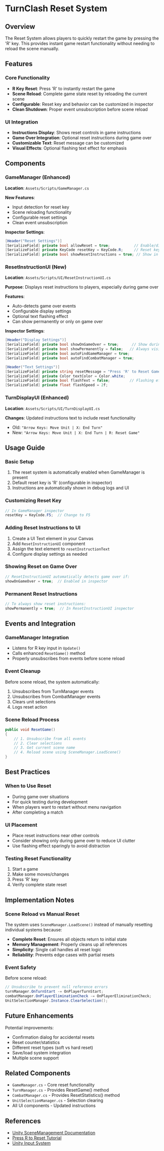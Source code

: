 # TurnClash Reset System

## Overview
The Reset System allows players to quickly restart the game by pressing the 'R' key. This provides instant game restart functionality without needing to reload the scene manually.

## Features

### Core Functionality
- **R Key Reset**: Press 'R' to instantly restart the game
- **Scene Reload**: Complete game state reset by reloading the current scene
- **Configurable**: Reset key and behavior can be customized in inspector
- **Clean Shutdown**: Proper event unsubscription before scene reload

### UI Integration
- **Instructions Display**: Shows reset controls in game instructions
- **Game Over Integration**: Optional reset instructions during game over
- **Customizable Text**: Reset message can be customized
- **Visual Effects**: Optional flashing text effect for emphasis

## Components

### GameManager (Enhanced)
**Location**: `Assets/Scripts/GameManager.cs`

**New Features**:
- Input detection for reset key
- Scene reloading functionality
- Configurable reset settings
- Clean event unsubscription

**Inspector Settings**:
```csharp
[Header("Reset Settings")]
[SerializeField] private bool allowReset = true;           // Enable/disable reset
[SerializeField] private KeyCode resetKey = KeyCode.R;     // Reset key
[SerializeField] private bool showResetInstructions = true; // Show in controls
```

### ResetInstructionUI (New)
**Location**: `Assets/Scripts/UI/ResetInstructionUI.cs`

**Purpose**: Displays reset instructions to players, especially during game over

**Features**:
- Auto-detects game over events
- Configurable display settings
- Optional text flashing effect
- Can show permanently or only on game over

**Inspector Settings**:
```csharp
[Header("Display Settings")]
[SerializeField] private bool showOnGameOver = true;      // Show during game over
[SerializeField] private bool showPermanently = false;   // Always visible
[SerializeField] private bool autoFindGameManager = true;
[SerializeField] private bool autoFindCombatManager = true;

[Header("Text Settings")]
[SerializeField] private string resetMessage = "Press 'R' to Reset Game";
[SerializeField] private Color textColor = Color.white;
[SerializeField] private bool flashText = false;         // Flashing effect
[SerializeField] private float flashSpeed = 2f;
```

### TurnDisplayUI (Enhanced)
**Location**: `Assets/Scripts/UI/TurnDisplayUI.cs`

**Changes**: Updated instructions text to include reset functionality
- Old: `"Arrow Keys: Move Unit | X: End Turn"`
- New: `"Arrow Keys: Move Unit | X: End Turn | R: Reset Game"`

## Usage Guide

### Basic Setup
1. The reset system is automatically enabled when GameManager is present
2. Default reset key is 'R' (configurable in inspector)
3. Instructions are automatically shown in debug logs and UI

### Customizing Reset Key
```csharp
// In GameManager inspector
resetKey = KeyCode.F5;  // Change to F5
```

### Adding Reset Instructions to UI
1. Create a UI Text element in your Canvas
2. Add `ResetInstructionUI` component
3. Assign the text element to `resetInstructionText`
4. Configure display settings as needed

### Showing Reset on Game Over
```csharp
// ResetInstructionUI automatically detects game over if:
showOnGameOver = true;  // Enabled in inspector
```

### Permanent Reset Instructions
```csharp
// To always show reset instructions:
showPermanently = true;  // In ResetInstructionUI inspector
```

## Events and Integration

### GameManager Integration
- Listens for R key input in `Update()`
- Calls enhanced `ResetGame()` method
- Properly unsubscribes from events before scene reload

### Event Cleanup
Before scene reload, the system automatically:
1. Unsubscribes from TurnManager events
2. Unsubscribes from CombatManager events  
3. Clears unit selections
4. Logs reset action

### Scene Reload Process
```csharp
public void ResetGame()
{
    // 1. Unsubscribe from all events
    // 2. Clear selections
    // 3. Get current scene name
    // 4. Reload scene using SceneManager.LoadScene()
}
```

## Best Practices

### When to Use Reset
- During game over situations
- For quick testing during development
- When players want to restart without menu navigation
- After completing a match

### UI Placement
- Place reset instructions near other controls
- Consider showing only during game over to reduce UI clutter
- Use flashing effect sparingly to avoid distraction

### Testing Reset Functionality
1. Start a game
2. Make some moves/changes
3. Press 'R' key
4. Verify complete state reset

## Implementation Notes

### Scene Reload vs Manual Reset
The system uses `SceneManager.LoadScene()` instead of manually resetting individual systems because:
- **Complete Reset**: Ensures all objects return to initial state
- **Memory Management**: Properly cleans up all references
- **Simplicity**: Single call handles all reset logic
- **Reliability**: Prevents edge cases with partial resets

### Event Safety
Before scene reload:
```csharp
// Unsubscribe to prevent null reference errors
turnManager.OnTurnStart -= OnPlayerTurnStart;
combatManager.OnPlayerEliminationCheck -= OnPlayerEliminationCheck;
UnitSelectionManager.Instance.ClearSelection();
```

## Future Enhancements

Potential improvements:
- Confirmation dialog for accidental resets
- Reset counter/statistics
- Different reset types (soft vs hard reset)
- Save/load system integration
- Multiple scene support

## Related Components
- `GameManager.cs` - Core reset functionality
- `TurnManager.cs` - Provides ResetGame() method
- `CombatManager.cs` - Provides ResetStatistics() method
- `UnitSelectionManager.cs` - Selection clearing
- All UI components - Updated instructions

## References
- [Unity SceneManagement Documentation](https://docs.unity3d.com/ScriptReference/SceneManagement.SceneManager.html)
- [Press R to Reset Tutorial](https://medium.com/@russsmith482/press-r-to-reset-a3b4e15e81f9)
- [Unity Input System](https://docs.unity3d.com/ScriptReference/Input.html) 